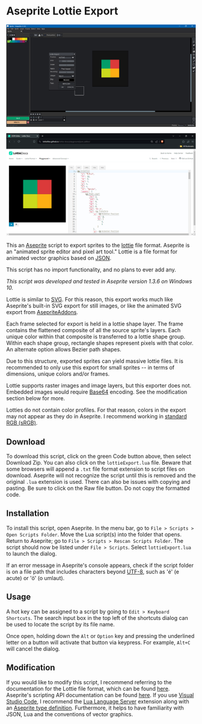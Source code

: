 # Aseprite Lottie Export

![Screen Cap 0](screenCap0.png)

![Screen Cap 1](screenCap1.png)

This an [Aseprite](https://www.aseprite.org/) script to export sprites to the [lottie](https://lottiefiles.com/) file format. Aseprite is an "animated sprite editor and pixel art tool." Lottie is a file format for animated vector graphics based on [JSON](https://en.wikipedia.org/wiki/JSON).

This script has no import functionality, and no plans to ever add any.

*This script was developed and tested in Aseprite version 1.3.6 on Windows 10.*

Lottie is similar to [SVG](https://en.wikipedia.org/wiki/SVG). For this reason, this export works much like Aseprite's built-in SVG export for still images, or like the animated SVG export from [AsepriteAddons](https://github.com/behreajj/AsepriteAddons).

Each frame selected for export is held in a lottie shape layer. The frame contains the flattened composite of all the source sprite's layers. Each unique color within that composite is transferred to a lottie shape group. Within each shape group, rectangle shapes represent pixels with that color. An alternate option allows Bezier path shapes.

Due to this structure, exported sprites can yield massive lottie files. It is recommended to only use this export for small sprites -- in terms of dimensions, unique colors and/or frames.

Lottie supports raster images and image layers, but this exporter does not. Embedded images would require [Base64](https://en.wikipedia.org/w/index.php?title=Base64) encoding. See the modification section below for more.

Lotties do not contain color profiles. For that reason, colors in the export may not appear as they do in Aseprite. I recommend working in [standard RGB (sRGB)](https://en.wikipedia.org/wiki/SRGB).

## Download

To download this script, click on the green Code button above, then select Download Zip. You can also click on the `lottieExport.lua` file. Beware that some browsers will append a `.txt` file format extension to script files on download. Aseprite will not recognize the script until this is removed and the original `.lua` extension is used. There can also be issues with copying and pasting. Be sure to click on the Raw file button. Do not copy the formatted code.

## Installation

To install this script, open Aseprite. In the menu bar, go to `File > Scripts > Open Scripts Folder`. Move the Lua script(s) into the folder that opens. Return to Aseprite; go to `File > Scripts > Rescan Scripts Folder`. The script should now be listed under `File > Scripts`. Select `lottieExport.lua` to launch the dialog.

If an error message in Aseprite's console appears, check if the script folder is on a file path that includes characters beyond [UTF-8](https://en.wikipedia.org/wiki/UTF-8), such as 'é' (e acute) or 'ö' (o umlaut).

## Usage

A hot key can be assigned to a script by going to `Edit > Keyboard Shortcuts`. The search input box in the top left of the shortcuts dialog can be used to locate the script by its file name.

Once open, holding down the `Alt` or `Option` key and pressing the underlined letter on a button will activate that button via keypress. For example, `Alt+C` will cancel the dialog.

## Modification

If you would like to modify this script, I recommend referring to the documentation for the Lottie file format, which can be found [here](https://lottiefiles.github.io/lottie-docs/). Aseprite's scripting API documentation can be found [here](https://aseprite.org/api/). If you use [Visual Studio Code](https://code.visualstudio.com/), I recommend the [Lua Language Server](https://github.com/LuaLS/lua-language-server) extension along with an [Aseprite type definition](https://github.com/behreajj/aseprite-type-definition). Furthermore, it helps to have familiarity with JSON, Lua and the conventions of vector graphics.